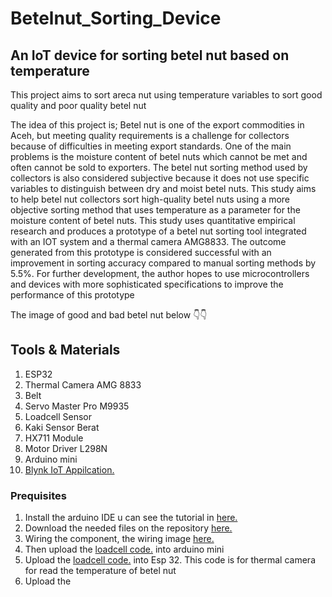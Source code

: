 # Betelnut_Sorting_Device

## An IoT device for sorting betel nut based on temperature
This project aims to sort areca nut using temperature variables to sort good quality and poor quality betel nut

The idea of this project is; Betel nut is one of the export commodities in Aceh, but meeting quality requirements is a challenge for collectors because of difficulties in meeting export standards. One of the main problems is the moisture content of betel nuts which cannot be met and often cannot be sold to exporters. The betel nut sorting method used by collectors is also considered subjective because it does not use specific variables to distinguish between dry and moist betel nuts. This study aims to help betel nut collectors sort high-quality betel nuts using a more objective sorting method that uses temperature as a parameter for the moisture content of betel nuts. This study uses quantitative empirical research and produces a prototype of a betel nut sorting tool integrated with an IOT system and a thermal camera AMG8833. The outcome generated from this prototype is considered successful with an improvement in sorting accuracy compared to manual sorting methods by 5.5%. For further development, the author hopes to use microcontrollers and devices with more sophisticated specifications to improve the performance of this prototype

The image of good and bad betel nut below 👇👇



## Tools & Materials
1. ESP32
2. Thermal Camera AMG 8833
3. Belt
4. Servo Master Pro M9935
5. Loadcell Sensor
6. Kaki Sensor Berat
7. HX711 Module
8. Motor Driver L298N
9. Arduino mini
10. <a href="https://blynk.io/">Blynk IoT Appilcation.</a>
    
### Prequisites
1. Install the arduino IDE u can see the tutorial in <a href="https://www.instructables.com/How-to-Install-Arduino-IDE-on-Windows-10/">here.</a>
2. Download the needed files on the repository <a href="https:www..com">here.</a>
3. Wiring the component, the wiring image <a href="https:www..com">here.</a>
4. Then upload the <a href="https:www..com">loadcell code.</a> into arduino mini
5. Upload the <a href="https:www..com">loadcell code.</a> into Esp 32. This code is for thermal camera for read the temperature of betel nut
6. Upload the 
